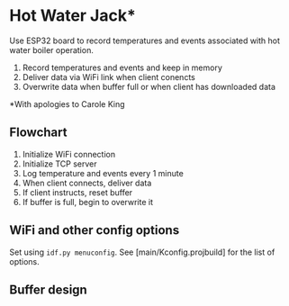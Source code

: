 # Hot Water Jack*

Use ESP32 board to record temperatures and events associated with
hot water boiler operation.

1. Record temperatures and events and keep in memory
2. Deliver data via WiFi link when client conencts
3. Overwrite data when buffer full or when client has downloaded data

*With apologies to Carole King


## Flowchart

1. Initialize WiFi connection
2. Initialize TCP server
3. Log temperature and events every 1 minute
4. When client connects, deliver data
5. If client instructs, reset buffer
6. If buffer is full, begin to overwrite it


## WiFi and other config options

Set using `idf.py menuconfig`. See [main/Kconfig.projbuild] for the list of options.


## Buffer design
